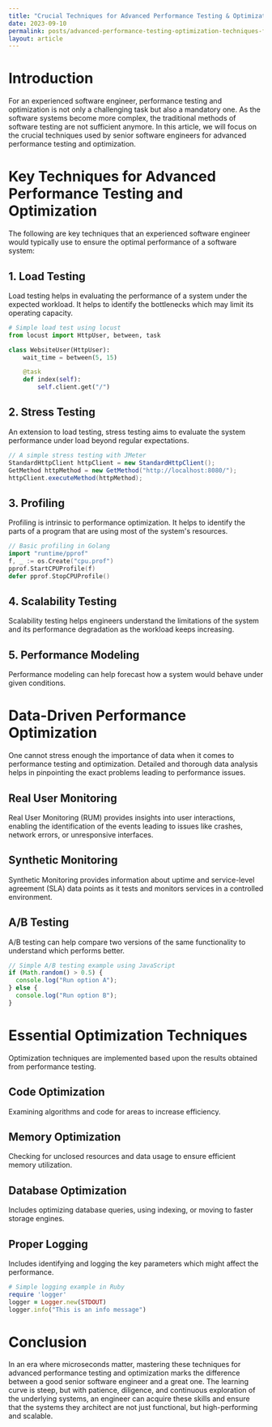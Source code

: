 ```yaml
---
title: "Crucial Techniques for Advanced Performance Testing & Optimization: A Comprehensive Guide for Senior Software Engineers"
date: 2023-09-10
permalink: posts/advanced-performance-testing-optimization-techniques-for-senior-software-engineers-guide
layout: article
---
```


# Introduction

For an experienced software engineer, performance testing and optimization is not only a challenging task but also a mandatory one. As the software systems become more complex, the traditional methods of software testing are not sufficient anymore. In this article, we will focus on the crucial techniques used by senior software engineers for advanced performance testing and optimization.

# Key Techniques for Advanced Performance Testing and Optimization

The following are key techniques that an experienced software engineer would typically use to ensure the optimal performance of a software system:

## 1. Load Testing

Load testing helps in evaluating the performance of a system under the expected workload. It helps to identify the bottlenecks which may limit its operating capacity.

```python
# Simple load test using locust
from locust import HttpUser, between, task

class WebsiteUser(HttpUser):
    wait_time = between(5, 15)

    @task
    def index(self):
        self.client.get("/")
```

## 2. Stress Testing

An extension to load testing, stress testing aims to evaluate the system performance under load beyond regular expectations.

```java
// A simple stress testing with JMeter
StandardHttpClient httpClient = new StandardHttpClient();
GetMethod httpMethod = new GetMethod("http://localhost:8080/");
httpClient.executeMethod(httpMethod);
```

## 3. Profiling

Profiling is intrinsic to performance optimization. It helps to identify the parts of a program that are using most of the system's resources.

```go
// Basic profiling in Golang
import "runtime/pprof"
f, _ := os.Create("cpu.prof")
pprof.StartCPUProfile(f)
defer pprof.StopCPUProfile()
```

## 4. Scalability Testing

Scalability testing helps engineers understand the limitations of the system and its performance degradation as the workload keeps increasing.

## 5. Performance Modeling

Performance modeling can help forecast how a system would behave under given conditions.

# Data-Driven Performance Optimization

One cannot stress enough the importance of data when it comes to performance testing and optimization. Detailed and thorough data analysis helps in pinpointing the exact problems leading to performance issues.

## Real User Monitoring

Real User Monitoring (RUM) provides insights into user interactions, enabling the identification of the events leading to issues like crashes, network errors, or unresponsive interfaces.

## Synthetic Monitoring

Synthetic Monitoring provides information about uptime and service-level agreement (SLA) data points as it tests and monitors services in a controlled environment.

## A/B Testing

A/B testing can help compare two versions of the same functionality to understand which performs better.

```javascript
// Simple A/B testing example using JavaScript
if (Math.random() > 0.5) {
  console.log("Run option A");
} else {
  console.log("Run option B");
}
```

# Essential Optimization Techniques

Optimization techniques are implemented based upon the results obtained from performance testing.

## Code Optimization

Examining algorithms and code for areas to increase efficiency.

## Memory Optimization

Checking for unclosed resources and data usage to ensure efficient memory utilization.

## Database Optimization

Includes optimizing database queries, using indexing, or moving to faster storage engines.

## Proper Logging

Includes identifying and logging the key parameters which might affect the performance.

```ruby
# Simple logging example in Ruby
require 'logger'
logger = Logger.new(STDOUT)
logger.info("This is an info message")
```

# Conclusion

In an era where microseconds matter, mastering these techniques for advanced performance testing and optimization marks the difference between a good senior software engineer and a great one. The learning curve is steep, but with patience, diligence, and continuous exploration of the underlying systems, an engineer can acquire these skills and ensure that the systems they architect are not just functional, but high-performing and scalable.
